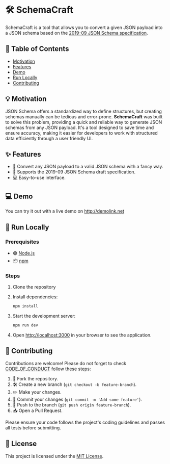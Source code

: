 # 🛠️ SchemaCraft

SchemaCraft is a tool that allows you to convert a given JSON payload into a JSON schema based on the [2019-09 JSON Schema specification](https://json-schema.org/draft/2019-09/schema).

## 📑 Table of Contents

- [Motivation](#motivation)
- [Features](#features)
- [Demo](#demo)
- [Run Locally](#usage)
- [Contributing](#contributing)

## 💡 Motivation

JSON Schema offers a standardized way to define structures, but creating schemas manually can be tedious and error-prone. **SchemaCraft** was built to solve this problem, providing a quick and reliable way to generate JSON schemas from any JSON payload. It's a tool designed to save time and ensure accuracy, making it easier for developers to work with structured data efficiently through a user friendly UI.

## ✨ Features

- 🚀 Convert any JSON payload to a valid JSON schema with a fancy way.
- 📜 Supports the 2019-09 JSON Schema draft specification.
- 💻 Easy-to-use interface.

## 💻 Demo

You can try it out with a live demo on http://demolink.net

## 🧰 Run Locally

### Prerequisites

- 🟢 [Node.js](https://nodejs.org/)
- 📦 [npm](https://www.npmjs.com/)

### Steps

1. Clone the repository

2. Install dependencies:

   ```bash
   npm install
   ```

3. Start the development server:

   ```bash
   npm run dev
   ```

4. Open [http://localhost:3000](http://localhost:3000) in your browser to see the application.

## 🤝 Contributing

Contributions are welcome! Please do not forget to check [CODE_OF_CONDUCT](CODE_OF_CONDUCT) follow these steps:

1. 🍴 Fork the repository.
2. 🛠️ Create a new branch (`git checkout -b feature-branch`).
3. ✏️ Make your changes.
4. 💾 Commit your changes (`git commit -m 'Add some feature'`).
5. 🔄 Push to the branch (`git push origin feature-branch`).
6. 📥 Open a Pull Request.

Please ensure your code follows the project's coding guidelines and passes all tests before submitting.

## 📜 License

This project is licensed under the [MIT License](LICENSE).
